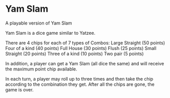 # Yam Slam
A playable version of Yam Slam

Yam Slam is a dice game similar to Yatzee.  

There are 4 chips for each of 7 types of Combos:
  Large Straight (50 points)
  Four of a kind (40 points)
  Full House (30 points)
  Flush (25 points)
  Small Straight (20 points)
  Three of a kind (10 points)
  Two pair (5 points)
  
In addition, a player can get a Yam Slam (all dice the same) and will receive the maximum point chip available.

In each turn, a player may roll up to three times and then take the chip according to the combination they get.
After all the chips are gone, the game is over. 
